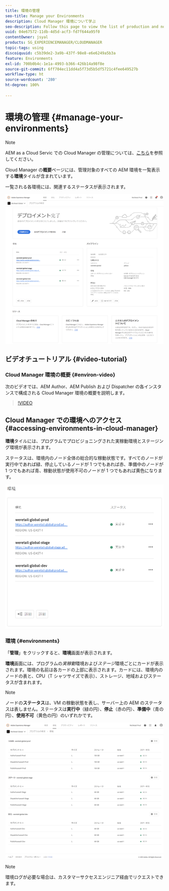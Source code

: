 ```yaml
---
title: 環境の管理
seo-title: Manage your Environments
description: Cloud Manager 環境について学ぶ
seo-description: Follow this page to view the list of production and non-production environments that are used for setting up and running the CI/CD pipeline in Cloud Manager.
uuid: 04e67572-11db-4d5d-acf3-fd7f644a95f0
contentOwner: jsyal
products: SG_EXPERIENCEMANAGER/CLOUDMANAGER
topic-tags: using
discoiquuid: c5b39de2-3a9b-437f-98e8-e6e6249a5b3a
feature: Environments
exl-id: 700b0b4c-1e1a-4993-b366-426b14a98f8e
source-git-commit: 6ff704ec11dd4a5f73d5b5df5721c4fee649527b
workflow-type: ht
source-wordcount: '280'
ht-degree: 100%

---
```


# 環境の管理 {#manage-your-environments}

>[!NOTE]
>AEM as a Cloud Servic での Cloud Manager の管理については、[こちら](https://experienceleague.adobe.com/docs/experience-manager-cloud-service/implementing/using-cloud-manager/manage-environments.html?lang=ja#using-cloud-manager)を参照してください。

Cloud Manager の&#x200B;**概要**&#x200B;ページには、管理対象のすべての AEM 環境を一覧表示する&#x200B;**環境**&#x200B;タイルが含まれています。

一覧される各環境には、関連するステータスが表示されます。

![](assets/Manage-Environ-Overview.png)

## ビデオチュートリアル {#video-tutorial}

### Cloud Manager 環境の概要 {#environ-video}

次のビデオでは、AEM Author、AEM Publish および Dispatcher の各インスタンスで構成される Cloud Manager 環境の概要を説明します。

>[!VIDEO](https://video.tv.adobe.com/v/26318/)

## Cloud Manager での環境へのアクセス {#accessing-environments-in-cloud-manager}

**環境**&#x200B;タイルには、プログラムでプロビジョニングされた実稼動環境とステージング環境が表示されます。

ステータスは、環境内のノード全体の総合的な稼動状態です。すべてのノードが実行中であれば緑、停止しているノードが 1 つでもあれば赤、準備中のノードが 1 つでもあれば青、稼動状態が使用不可のノードが 1 つでもあれば黄色になります。

![](assets/Environments-card-new.png)

### 環境 {#environments}

「**管理**」をクリックすると、**環境**&#x200B;画面が表示されます。

**環境**&#x200B;画面には、プログラムの&#x200B;*実稼動*&#x200B;環境および&#x200B;*ステージ*&#x200B;環境ごとにカードが表示されます。環境の名前は各カードの上部に表示されます。カードには、環境内のノードの表と、CPU（T シャツサイズで表示）、ストレージ、地域およびステータスが含まれます。

>[!NOTE]
>
>ノードの&#x200B;**ステータス**&#x200B;は、VM の稼動状態を表し、サーバー上の AEM のステータスは表しません。ステータスは&#x200B;**実行中**（緑の円）、**停止**（赤の円）、**準備中**（青の円）、**使用不可**（黄色の円）のいずれかです。

![](assets/Environments-tab.png)

>[!NOTE]
>
>環境ログが必要な場合は、カスタマーサクセスエンジニア経由でリクエストできます。

